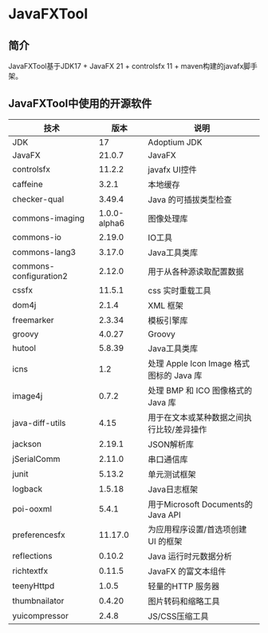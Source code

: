 # JavaFXTool

## 简介

JavaFXTool基于JDK17 + JavaFX 21 + controlsfx 11 + maven构建的javafx脚手架。

## JavaFXTool中使用的开源软件

| 技术                     | 版本           | 说明                               |
|------------------------|--------------|----------------------------------|
| JDK                    | 17           | Adoptium JDK                     |
| JavaFX                 | 21.0.7       | JavaFX                           |
| controlsfx             | 11.2.2       | javafx UI控件                      |
| caffeine               | 3.2.1        | 本地缓存                             |
| checker-qual           | 3.49.4       | Java 的可插拔类型检查                    |
| commons-imaging        | 1.0.0-alpha6 | 图像处理库                            |
| commons-io             | 2.19.0       | IO工具                             |
| commons-lang3          | 3.17.0       | Java工具类库                         |
| commons-configuration2 | 2.12.0       | 用于从各种源读取配置数据                     |
| cssfx                  | 11.5.1       | css 实时重载工具                       |
| dom4j                  | 2.1.4        | XML 框架                           |
| freemarker             | 2.3.34       | 模板引擎库                            |
| groovy                 | 4.0.27       | Groovy                           |
| hutool                 | 5.8.39       | Java工具类库                         |
| icns                   | 1.2          | 处理 Apple Icon Image 格式图标的 Java 库 |
| image4j                | 0.7.2        | 处理 BMP 和 ICO 图像格式的 Java 库        |
| java-diff-utils        | 4.15         | 用于在文本或某种数据之间执行比较/差异操作            |
| jackson                | 2.19.1       | JSON解析库                          |
| jSerialComm            | 2.11.0       | 串口通信库                            |
| junit                  | 5.13.2       | 单元测试框架                           |
| logback                | 1.5.18       | Java日志框架                         |
| poi-ooxml              | 5.4.1        | 用于Microsoft Documents的Java API   |
| preferencesfx          | 11.17.0      | 为应用程序设置/首选项创建 UI 的框架             |
| reflections            | 0.10.2       | Java 运行时元数据分析                    |
| richtextfx             | 0.11.5       | JavaFX 的富文本组件                    |
| teenyHttpd             | 1.0.5        | 轻量的HTTP 服务器                      |
| thumbnailator          | 0.4.20       | 图片转码和缩略工具                        |
| yuicompressor          | 2.4.8        | JS/CSS压缩工具                       |
